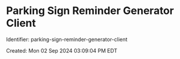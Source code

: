 # Parking Sign Reminder Generator Client

Identifier: parking-sign-reminder-generator-client

Created: Mon 02 Sep 2024 03:09:04 PM EDT
